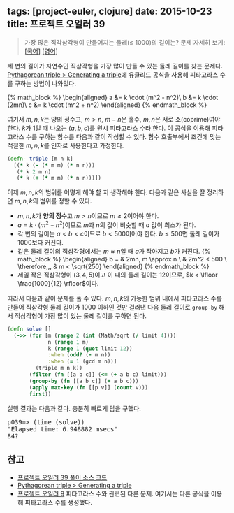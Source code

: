 tags: [project-euler, clojure]
date: 2015-10-23
title: 프로젝트 오일러 39
---
> 가장 많은 직각삼각형이 만들어지는 둘레(≤ 1000)의 길이는?
> 문제 자세히 보기: [[국어]](http://euler.synap.co.kr/prob_detail.php?id=39) [[영어]](https://projecteuler.net/problem=39)

세 변의 길이가 자연수인 직삼각형을 가장 많이 만들 수 있는 둘레 길이를 찾는 문제다. [Pythagorean triple > Generating a triple](https://en.wikipedia.org/wiki/Pythagorean_triple#Generating_a_triple)에 유클리드 공식을 사용해 피타고라스 수를 구하는 방법이 나와있다.
<!--more-->

{% math_block %}
\begin{aligned}
a &= k \cdot (m^2 - n^2)\\
b &= k \cdot (2mn)\\
c &= k \cdot (m^2 + n^2)
\end{aligned}
{% endmath_block %}

여기서 $m, n, k$는 양의 정수고, $m > n$, $m-n$은 홀수, $m, n$은 서로 소(coprime)여야 한다. $k$가 1일 때 나오는 $(a, b, c)$를 원시 피타고라스 수라 한다. 이 공식을 이용해 피타고라스 수를 구하는 함수를 다음과 같이 작성할 수 있다. 함수 호출부에서 조건에 맞는 적절한 $m, n, k$를 인자로 사용한다고 가정한다.

```clojure
(defn- triple [m n k]
  [(* k (- (* m m) (* n n)))
   (* k 2 m n)
   (* k (+ (* m m) (* n n)))])
```

이제 $m, n, k$의 범위를 어떻게 해야 할 지 생각해야 한다. 다음과 같은 사실을 잘 정리하면 $m, n, k$의 범위를 정할 수 있다.

* $m, n, k$가 **양의 정수**고 $m > n$이므로 $m \ge 2$이어야 한다.
* $a = k \cdot (m^2 - n^2)$이므로 $m$과 $n$의 값이 비슷할 때 $a$ 값이 최소가 된다.
* 각 변의 길이는 $a < b < c$이므로 $b < 500$이어야 한다. $b \le 500$면 둘레 길이가 $1000$보다 커진다.
* 같은 둘레 길이의 직삼각형에서는 $m \approx n$일 때 $a$가 작아지고 $b$가 커진다.
{% math_block %}
\begin{aligned}
 b = & 2mn, m \approx n \\
& 2m^2 < 500 \\
\therefore\,\,\, & m < \sqrt{250}
\end{aligned}
{% endmath_block %}
* 제일 작은 직삼각형이 $(3, 4, 5)$이고 이 때의 둘레 길이는 12이므로, $k < \lfloor \frac{1000}{12} \rfloor$이다.

따라서 다음과 같이 문제를 풀 수 있다. $m, n, k$의 가능한 범위 내에서 피타고라스 수를 만들어 직삼각형 둘레 길이가 1000 이하인 것만 걸러낸 다음 둘레 길이로 `group-by` 해서 직삼각형이 가장 많이 있는 둘레 길이를 구하면 된다.

```clojure
(defn solve []
  (->> (for [m (range 2 (int (Math/sqrt (/ limit 4))))
             n (range 1 m)
             k (range 1 (quot limit 12))
             :when (odd? (- m n))
             :when (= 1 (gcd m n))]
         (triple m n k))
       (filter (fn [[a b c]] (<= (+ a b c) limit)))
       (group-by (fn [[a b c]] (+ a b c)))
       (apply max-key (fn [[p v]] (count v)))
       first))
```

실행 결과는 다음과 같다. 충분히 빠르게 답을 구했다.

<pre class="console">
p039=> (time (solve))
"Elapsed time: 6.948882 msecs"
84?
</pre>

## 참고
* [프로젝트 오일러 39 풀이 소스 코드](https://github.com/ntalbs/euler/blob/master/src/p039.clj)
* [Pythagorean triple > Generating a triple](https://en.wikipedia.org/wiki/Pythagorean_triple#Generating_a_triple)
* [프로젝트 오일러 9](/2015/03/05/project-euler-009/)
피타고라스 수와 관련된 다른 문제. 여기서는 다른 공식을 이용해 피타고라스 수를 생성했다.
